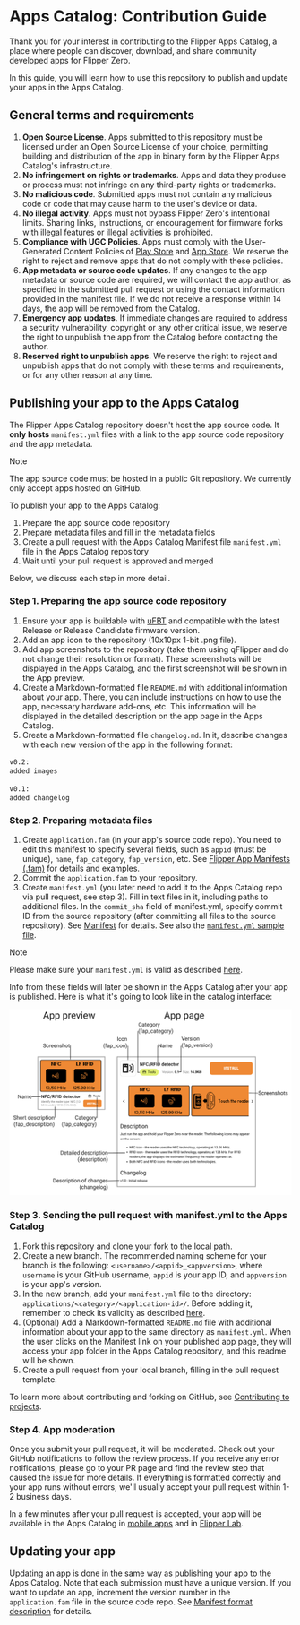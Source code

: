 # Apps Catalog: Contribution Guide

Thank you for your interest in contributing to the Flipper Apps Catalog, a place where people can discover, download, and share community developed apps for Flipper Zero.

In this guide, you will learn how to use this repository to publish and update your apps in the Apps Catalog.

## General terms and requirements

 1. **Open Source License**. Apps submitted to this repository must be licensed under an Open Source License of your choice, permitting building and distribution of the app in binary form by the Flipper Apps Catalog's infrastructure.
 2. **No infringement on rights or trademarks**. Apps and data they produce or process must not infringe on any third-party rights or trademarks.
 3. **No malicious code**. Submitted apps must not contain any malicious code or code that may cause harm to the user's device or data.
 4. **No illegal activity**. Apps must not bypass Flipper Zero's intentional limits. Sharing links, instructions, or encouragement for firmware forks with illegal features or illegal activities is prohibited.
 5. **Compliance with UGC Policies**. Apps must comply with the User-Generated Content Policies of [Play Store](https://support.google.com/googleplay/android-developer/answer/9876937) and [App Store](https://developer.apple.com/app-store/review/guidelines/#user-generated-content). We reserve the right to reject and remove apps that do not comply with these policies.
 6. **App metadata or source code updates**. If any changes to the app metadata or source code are required, we will contact the app author, as specified in the submitted pull request or using the contact information provided in the manifest file. If we do not receive a response within 14 days, the app will be removed from the Catalog.
 7. **Emergency app updates**. If immediate changes are required to address a security vulnerability, copyright or any other critical issue, we reserve the right to unpublish the app from the Catalog before contacting the author.
 8. **Reserved right to unpublish apps**. We reserve the right to reject and unpublish apps that do not comply with these terms and requirements, or for any other reason at any time.

## Publishing your app to the Apps Catalog

The Flipper Apps Catalog repository doesn't host the app source code. It **only hosts** `manifest.yml` files with a link to the app source code repository and the app metadata.

> [!NOTE]  
> The app source code must be hosted in a public Git repository. We currently only accept apps hosted on GitHub.

To publish your app to the Apps Catalog:
1. Prepare the app source code repository
2. Prepare metadata files and fill in the metadata fields
3. Create a pull request with the Apps Catalog Manifest file `manifest.yml` file in the Apps Catalog repository
4. Wait until your pull request is approved and merged

Below, we discuss each step in more detail. 

### Step 1. Preparing the app source code repository

 1. Ensure your app is buildable with [uFBT](https://pypi.org/project/ufbt/) and compatible with the latest Release or Release Candidate firmware version.
 2. Add an app icon to the repository (10x10px 1-bit .png file).
 3. Add app screenshots to the repository (take them using qFlipper and do not change their resolution or format). These screenshots will be displayed in the Apps Catalog, and the first screenshot will be shown in the App preview.
 4. Create a Markdown-formatted file `README.md` with additional information about your app. There, you can include instructions on how to use the app, necessary hardware add-ons, etc. This information will be displayed in the detailed description on the app page in the Apps Catalog.
 5. Create a Markdown-formatted file `changelog.md`. In it, describe changes with each new version of the app in the following format:
 
```
v0.2:
added images

v0.1:
added changelog
```

### Step 2. Preparing metadata files

1. Create `application.fam` (in your app's source code repo). You need to edit this manifest to specify several fields, such as `appid` (must be unique), `name`, `fap_category`, `fap_version`, etc. See [Flipper App Manifests (.fam)](https://developer.flipper.net/flipperzero/doxygen/app_manifests.html) for details and examples.
2. Commit the `application.fam` to your repository.
3. Create `manifest.yml` (you later need to add it to the Apps Catalog repo via pull request, see step 3). Fill in text files in it, including paths to additional files. In the `commit_sha` field of manifest.yml, specify commit ID from the source repository (after committing all files to the source repository). See [Manifest](./Manifest.md) for details. See also the [`manifest.yml` sample file](../example/manifest.yml).

> [!NOTE]  
> Please make sure your `manifest.yml` is valid as described [here](Manifest.md#validating-manifest).

Info from these fields will later be shown in the Apps Catalog after your app is published. Here is what it's going to look like in the catalog interface:

<p align="center"><img src="manifest-fields.png" alt="App manifest fields shown in the catalog interface" width="800"/></p>

### Step 3. Sending the pull request with manifest.yml to the Apps Catalog

 1. Fork this repository and clone your fork to the local path.
 2. Create a new branch. The recommended naming scheme for your branch is the following: `<username>/<appid>_<appversion>`, where `username` is your GitHub username, `appid` is your app ID, and `appversion` is your app's version.
 3. In the new branch, add your `manifest.yml` file to the directory: `applications/<category>/<application-id>/`. Before adding it, remember to check its validity as described [here](./Manifest.md#validating-manifest).
 4. (Optional) Add a Markdown-formatted `README.md` file with additional information about your app to the same directory as `manifest.yml`. When the user clicks on the Manifest link on your published app page, they will access your app folder in the Apps Catalog repository, and this readme will be shown.
 5. Create a pull request from your local branch, filling in the pull request template.

To learn more about contributing and forking on GitHub, see [Contributing to projects](https://docs.github.com/en/get-started/quickstart/contributing-to-projects).

### Step 4. App moderation

Once you submit your pull request, it will be moderated. Check out your GitHub notifications to follow the review process. If you receive any error notifications, please go to your PR page and find the review step that caused the issue for more details. If everything is formatted correctly and your app runs without errors, we'll usually accept your pull request within 1-2 business days.

In a few minutes after your pull request is accepted, your app will be available in the Apps Catalog in [mobile apps](https://flpr.app/?ref=blog.flipper.net) and in [Flipper Lab](https://lab.flipper.net/apps).

## Updating your app

Updating an app is done in the same way as publishing your app to the Apps Catalog. Note that each submission must have a unique version. If you want to update an app, increment the version number in the `application.fam` file in the source code repo. See [Manifest format description](./Manifest.md#app-version) for details.